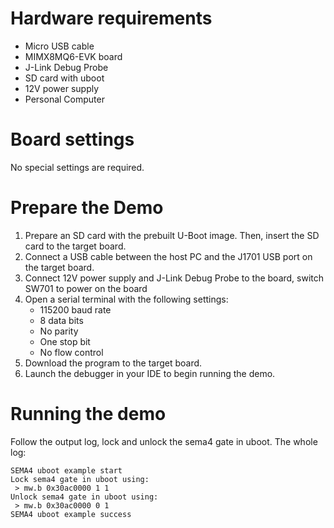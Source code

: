 Hardware requirements
=====================
- Micro USB cable
- MIMX8MQ6-EVK  board
- J-Link Debug Probe
- SD card with uboot
- 12V power supply
- Personal Computer

Board settings
============
No special settings are required.

Prepare the Demo
===============
1.  Prepare an SD card with the prebuilt U-Boot image. Then, insert the SD card to the target board.
2.  Connect a USB cable between the host PC and the J1701 USB port on the target board.
3.  Connect 12V power supply and J-Link Debug Probe to the board, switch SW701 to power on the board
4.  Open a serial terminal with the following settings:
    - 115200 baud rate
    - 8 data bits
    - No parity
    - One stop bit
    - No flow control
4.  Download the program to the target board.
5.  Launch the debugger in your IDE to begin running the demo.

Running the demo
================
Follow the output log, lock and unlock the sema4 gate in uboot. The whole log:
~~~~~~~~~~~~~~~~~~~
SEMA4 uboot example start
Lock sema4 gate in uboot using:
 > mw.b 0x30ac0000 1 1
Unlock sema4 gate in uboot using:
 > mw.b 0x30ac0000 0 1
SEMA4 uboot example success
~~~~~~~~~~~~~~~~~~~
